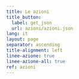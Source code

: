 ```yaml
---
title: Le azioni
title_button:
  label: get_json
  url: azioni/azioni.json
lang: it
layout: page
separator: ascending
title-alignment: left
linee-azione: true
linee-azione-all: true
ref: azioni
---
```

